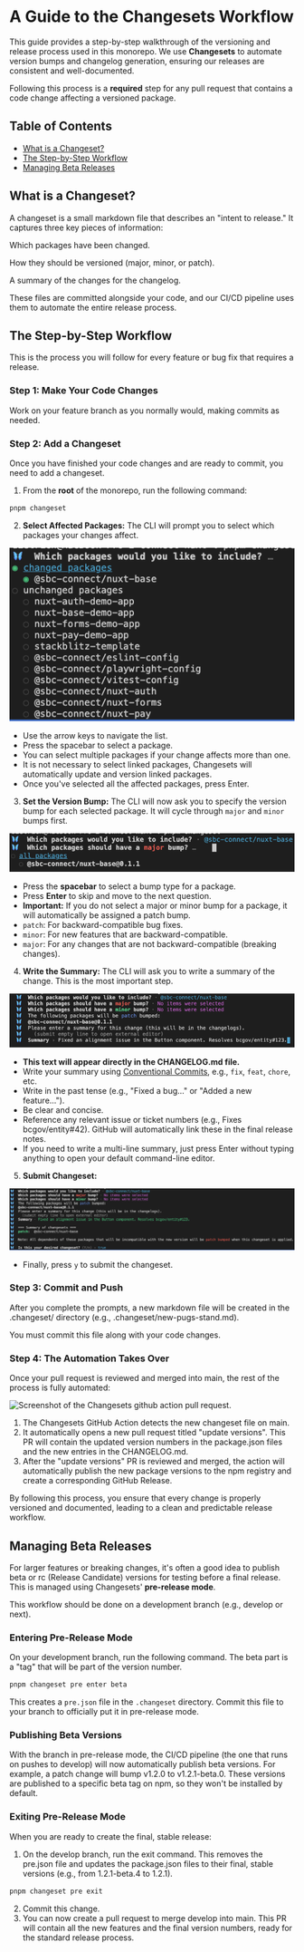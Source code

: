 # A Guide to the Changesets Workflow

This guide provides a step-by-step walkthrough of the versioning and release process used in this monorepo. We use **Changesets** to automate version bumps and changelog generation, ensuring our releases are consistent and well-documented.

Following this process is a **required** step for any pull request that contains a code change affecting a versioned package.

<!-- omit in toc -->
## Table of Contents

- [What is a Changeset?](#what-is-a-changeset)
- [The Step-by-Step Workflow](#the-step-by-step-workflow)
- [Managing Beta Releases](#managing-beta-releases)

## What is a Changeset?
A changeset is a small markdown file that describes an "intent to release." It captures three key pieces of information:

Which packages have been changed.

How they should be versioned (major, minor, or patch).

A summary of the changes for the changelog.

These files are committed alongside your code, and our CI/CD pipeline uses them to automate the entire release process.

## The Step-by-Step Workflow
This is the process you will follow for every feature or bug fix that requires a release.

### Step 1: Make Your Code Changes
Work on your feature branch as you normally would, making commits as needed.

### Step 2: Add a Changeset
Once you have finished your code changes and are ready to commit, you need to add a changeset.

1. From the **root** of the monorepo, run the following command:
```bash
pnpm changeset
```

2. **Select Affected Packages:** The CLI will prompt you to select which packages your changes affect.

  ![Screenshot of the Changesets CLI package selection prompt.](./img/select-packages.png)

  - Use the arrow keys to navigate the list.
  - Press the spacebar to select a package.
  - You can select multiple packages if your change affects more than one.
  - It is not necessary to select linked packages, Changesets will automatically update and version linked packages.
  - Once you've selected all the affected packages, press Enter.

3. **Set the Version Bump:** The CLI will now ask you to specify the version bump for each selected package. It will cycle through `major` and `minor` bumps first.

  ![Screenshot of the Changesets CLI version selection prompt.](./img/select-bump-version.png)

  - Press the **spacebar** to select a bump type for a package.
  - Press **Enter** to skip and move to the next question.
  - **Important:** If you do not select a major or minor bump for a package, it will automatically be assigned a patch bump.
  - `patch`: For backward-compatible bug fixes.
  - `minor`: For new features that are backward-compatible.
  - `major`: For any changes that are not backward-compatible (breaking changes).

4. **Write the Summary:** The CLI will ask you to write a summary of the change. This is the most important step.

  ![Screenshot of the Changesets CLI summary text prompt.](./img/enter-summary.png)

  - **This text will appear directly in the CHANGELOG.md file.**
  - Write your summary using [Conventional Commits](https://www.conventionalcommits.org/en/v1.0.0/#summary), e.g., `fix`, `feat`, `chore`, etc.
  - Write in the past tense (e.g., "Fixed a bug..." or "Added a new feature...").
  - Be clear and concise.
  - Reference any relevant issue or ticket numbers (e.g., Fixes bcgov/entity#42). GitHub will automatically link these in the final release notes.
  - If you need to write a multi-line summary, just press Enter without typing anything to open your default command-line editor.

5. **Submit Changeset:**

  ![Screenshot of the Changesets CLI submit changeset file prompt.](./img/submit-changeset.png)

  - Finally, press `y` to submit the changeset.

### Step 3: Commit and Push
After you complete the prompts, a new markdown file will be created in the .changeset/ directory (e.g., .changeset/new-pugs-stand.md).

You must commit this file along with your code changes.

### Step 4: The Automation Takes Over
Once your pull request is reviewed and merged into main, the rest of the process is fully automated:

  ![Screenshot of the Changesets github action pull request.](./img/github-action-pr.png)

  1. The Changesets GitHub Action detects the new changeset file on main.
  2. It automatically opens a new pull request titled "update versions". This PR will contain the updated version numbers in the package.json files and the new entries in the CHANGELOG.md.
  3. After the "update versions" PR is reviewed and merged, the action will automatically publish the new package versions to the npm registry and create a corresponding GitHub Release.

By following this process, you ensure that every change is properly versioned and documented, leading to a clean and predictable release workflow.

## Managing Beta Releases

For larger features or breaking changes, it's often a good idea to publish beta or rc (Release Candidate) versions for testing before a final release. This is managed using Changesets' **pre-release mode**.

This workflow should be done on a development branch (e.g., develop or next).

### Entering Pre-Release Mode
On your development branch, run the following command. The beta part is a "tag" that will be part of the version number.

``` bash
pnpm changeset pre enter beta
```

This creates a `pre.json` file in the `.changeset` directory. Commit this file to your branch to officially put it in pre-release mode.

### Publishing Beta Versions
With the branch in pre-release mode, the CI/CD pipeline (the one that runs on pushes to develop) will now automatically publish beta versions. For example, a patch change will bump v1.2.0 to v1.2.1-beta.0. These versions are published to a specific beta tag on npm, so they won't be installed by default.

### Exiting Pre-Release Mode
When you are ready to create the final, stable release:

1. On the develop branch, run the exit command. This removes the pre.json file and updates the package.json files to their final, stable versions (e.g., from 1.2.1-beta.4 to 1.2.1).
```bash
pnpm changeset pre exit
```
2. Commit this change.
3. You can now create a pull request to merge develop into main. This PR will contain all the new features and the final version numbers, ready for the standard release process.